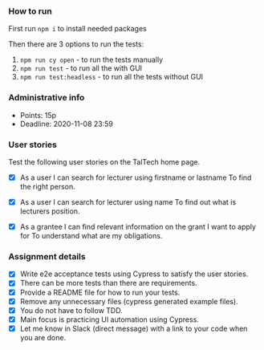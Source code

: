 ### How to run

First run ```npm i``` to install needed packages

Then there are 3 options to run the tests:
1) ```npm run cy open``` - to run the tests manually
2) ```npm run test``` - to run all the with GUI
3) ```npm run test:headless``` - to run all the tests without GUI

### Administrative info
* Points: 15p
* Deadline: 2020-11-08 23:59


### User stories
Test the following user stories on the TalTech home page.

* [X] As a user I can search for lecturer using firstname or lastname To find the right person.
* [X] As a user I can search for lecturer using name To find out what is lecturers position.
* [X] As a grantee I can find relevant information on the grant I want to apply for To understand what are my obligations.


### Assignment details

* [X] Write e2e acceptance tests using Cypress to satisfy the user stories.
* [X] There can be more tests than there are requirements.
* [X] Provide a README file for how to run your tests.
* [X] Remove any unnecessary files (cypress generated example files).
* [X] You do not have to follow TDD.
* [X] Main focus is practicing UI automation using Cypress.
* [X] Let me know in Slack (direct message) with a link to your code when you are done.
